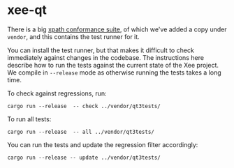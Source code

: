 # xee-qt

There is a big [xpath conformance suite](https://github.com/w3c/qt3tests), of
which we've added a copy under `vendor`, and this contains the test runner for
it.

You can install the test runner, but that makes it difficult to check
immediately against changes in the codebase. The instructions here describe how
to run the tests against the current state of the Xee project. We compile in
`--release` mode as otherwise running the tests takes a long time.

To check against regressions, run:

```
cargo run --release  -- check ../vendor/qt3tests/
```

To run all tests:

```
cargo run --release  -- all ../vendor/qt3tests/
```

You can run the tests and update the regression filter accordingly:

```
cargo run --release -- update ../vendor/qt3tests/
```

